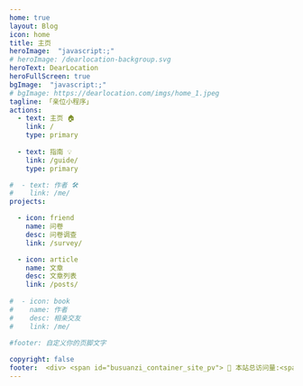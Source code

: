 ```yaml
---
home: true
layout: Blog
icon: home
title: 主页
heroImage:  "javascript:;"
# heroImage: /dearlocation-backgroup.svg
heroText: DearLocation
heroFullScreen: true
bgImage:  "javascript:;"
# bgImage: https://dearlocation.com/imgs/home_1.jpeg
tagline: 「亲位小程序」
actions:
  - text: 主页 🏠
    link: /
    type: primary
    
  - text: 指南 💡
    link: /guide/
    type: primary

#  - text: 作者 🛠
#    link: /me/
projects:

  - icon: friend
    name: 问卷
    desc: 问卷调查
    link: /survey/

  - icon: article
    name: 文章
    desc: 文章列表
    link: /posts/
	 
#  - icon: book
#    name: 作者
#    desc: 相亲交友
#    link: /me/
	 
#footer: 自定义你的页脚文字

copyright: false
footer:  <div> <span id="busuanzi_container_site_pv"> 👀 本站总访问量:<span id="busuanzi_value_site_pv"></span> 次 </span> <span id="busuanzi_container_site_uv"> | 🚴 本站总访客数:<span id="busuanzi_value_site_uv"></span> 人 | </span> <span> Copyright © 2022 <a href="https://dearlocation.com" target="_blank">DearLocation.com</a> </span></div>
---
```

